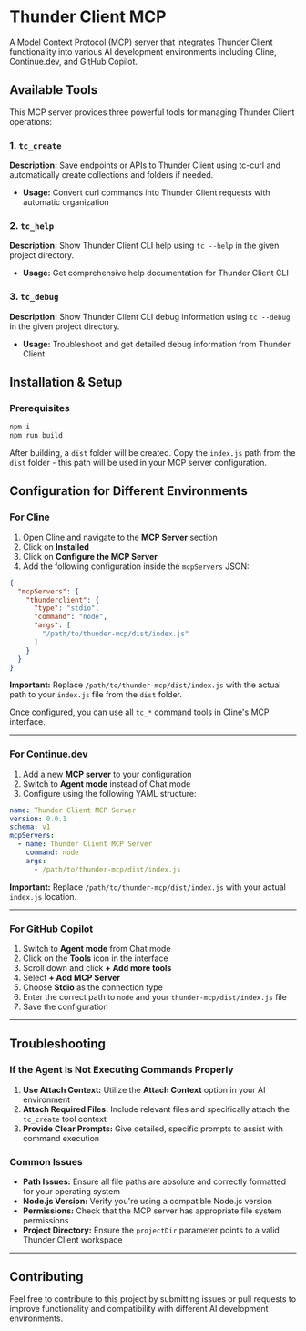 # Thunder Client MCP

A Model Context Protocol (MCP) server that integrates Thunder Client functionality into various AI development environments including Cline, Continue.dev, and GitHub Copilot.

## Available Tools

This MCP server provides three powerful tools for managing Thunder Client operations:

### 1. `tc_create`
**Description:** Save endpoints or APIs to Thunder Client using tc-curl and automatically create collections and folders if needed.
- **Usage:** Convert curl commands into Thunder Client requests with automatic organization
    
### 2. `tc_help`
**Description:** Show Thunder Client CLI help using `tc --help` in the given project directory.
- **Usage:** Get comprehensive help documentation for Thunder Client CLI

### 3. `tc_debug`
**Description:** Show Thunder Client CLI debug information using `tc --debug` in the given project directory.
- **Usage:** Troubleshoot and get detailed debug information from Thunder Client

## Installation & Setup

### Prerequisites
```bash
npm i
npm run build
```
After building, a `dist` folder will be created. Copy the `index.js` path from the `dist` folder - this path will be used in your MCP server configuration.

 
## Configuration for Different Environments

### For Cline

1. Open Cline and navigate to the **MCP Server** section
2. Click on **Installed**
3. Click on **Configure the MCP Server**
4. Add the following configuration inside the `mcpServers` JSON:

```json
{
  "mcpServers": {
    "thunderclient": {
      "type": "stdio",
      "command": "node",
      "args": [
        "/path/to/thunder-mcp/dist/index.js"
      ]
    }
  }
}
```

**Important:** Replace `/path/to/thunder-mcp/dist/index.js` with the actual path to your `index.js` file from the `dist` folder.

Once configured, you can use all `tc_*` command tools in Cline's MCP interface.

---

### For Continue.dev

1. Add a new **MCP server** to your configuration
2. Switch to **Agent mode** instead of Chat mode
3. Configure using the following YAML structure:

```yaml
name: Thunder Client MCP Server
version: 0.0.1
schema: v1
mcpServers:
  - name: Thunder Client MCP Server
    command: node
    args:
      - /path/to/thunder-mcp/dist/index.js
```

**Important:** Replace `/path/to/thunder-mcp/dist/index.js` with your actual `index.js` location.

---

### For GitHub Copilot

1. Switch to **Agent mode** from Chat mode
2. Click on the **Tools** icon in the interface
3. Scroll down and click **+ Add more tools**
4. Select **+ Add MCP Server**
5. Choose **Stdio** as the connection type
6. Enter the correct path to `node` and your `thunder-mcp/dist/index.js` file
7. Save the configuration

---

## Troubleshooting

### If the Agent Is Not Executing Commands Properly

1. **Use Attach Context:** Utilize the **Attach Context** option in your AI environment
2. **Attach Required Files:** Include relevant files and specifically attach the `tc_create` tool context
3. **Provide Clear Prompts:** Give detailed, specific prompts to assist with command execution

### Common Issues

- **Path Issues:** Ensure all file paths are absolute and correctly formatted for your operating system
- **Node.js Version:** Verify you're using a compatible Node.js version
- **Permissions:** Check that the MCP server has appropriate file system permissions
- **Project Directory:** Ensure the `projectDir` parameter points to a valid Thunder Client workspace

---

## Contributing

Feel free to contribute to this project by submitting issues or pull requests to improve functionality and compatibility with different AI development environments.
